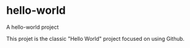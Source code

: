 # hello-world
A hello-world project

This projet is the classic "Hello World" project
focused on using Github.

